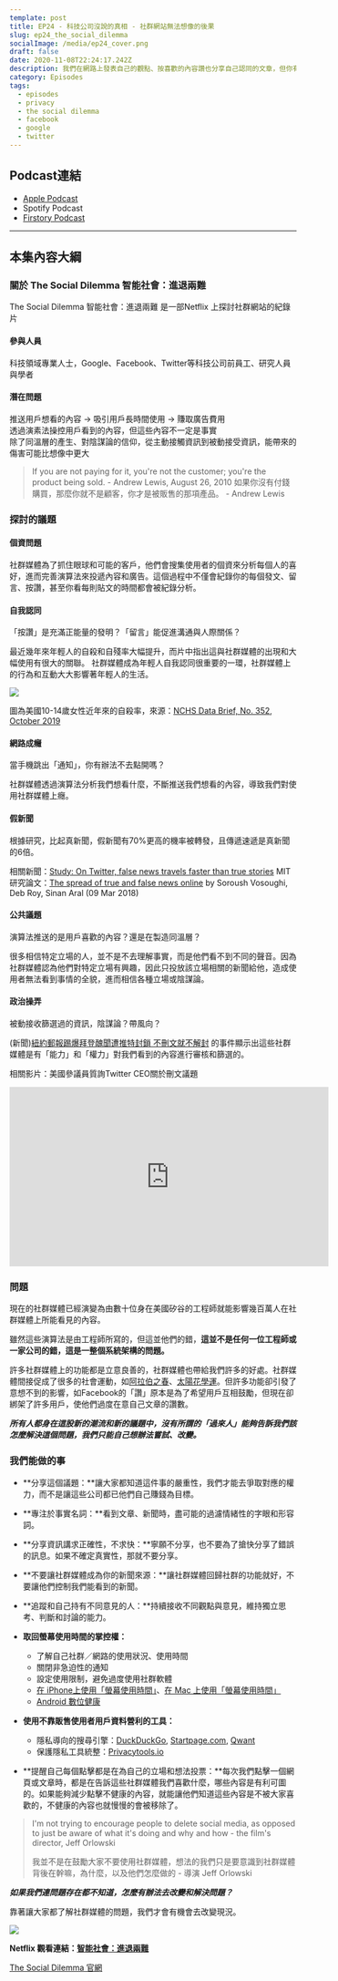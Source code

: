 ```yaml
---
template: post
title: EP24 - 科技公司沒說的真相 - 社群網站無法想像的後果
slug: ep24_the_social_dilemma
socialImage: /media/ep24_cover.png
draft: false
date: 2020-11-08T22:24:17.242Z
description: 我們在網路上發表自己的觀點、按喜歡的內容讚也分享自己認同的文章，但你有沒有想過我們對社群網站的日益依賴可能會造成什麼樣的後果？
category: Episodes
tags:
  - episodes
  - privacy
  - the social dilemma
  - facebook
  - google
  - twitter
---
```

## Podcast連結

* [Apple Podcast](https://podcasts.apple.com/tw/podcast/%E8%B3%87%E5%AE%89%E8%A7%A3%E5%A3%93%E7%B8%AE/id1513276667#episodeGuid=ckh9p4fk8agma0892l42crp5r)
* Spotify Podcast
* [Firstory Podcast](https://open.firstory.me/story/ckh9p4fk8agma0892l42crp5r)

- - -

## 本集內容大綱

### 關於 The Social Dilemma 智能社會：進退兩難

The Social Dilemma 智能社會：進退兩難 是一部Netflix 上探討社群網站的紀錄片

#### 參與人員

科技領域專業人士，Google、Facebook、Twitter等科技公司前員工、研究人員與學者

#### 潛在問題

推送用戶想看的內容 → 吸引用戶長時間使用 → 賺取廣告費用\
透過演素法操控用戶看到的內容，但這些內容不一定是事實\
除了同溫層的產生、對陰謀論的信仰，從主動接觸資訊到被動接受資訊，能帶來的傷害可能比想像中更大  

> If you are not paying for it, you're not the customer; you're the product being sold. - Andrew Lewis, August 26, 2010 如果你沒有付錢購買，那麼你就不是顧客，你才是被販售的那項產品。 - Andrew Lewis

### 探討的議題

#### 個資問題

社群媒體為了抓住眼球和可能的客戶，他們會搜集使用者的個資來分析每個人的喜好，進而完善演算法來投遞內容和廣告。這個過程中不僅會紀錄你的每個發文、留言、按讚，甚至你看每則貼文的時間都會被紀錄分析。

#### 自我認同

「按讚」是充滿正能量的發明？「留言」能促進溝通與人際關係？

最近幾年來年輕人的自殺和自殘率大幅提升，而片中指出這與社群媒體的出現和大幅使用有很大的關聯。 社群媒體成為年輕人自我認同很重要的一環，社群媒體上的行為和互動大大影響著年輕人的生活。

![](/media/socialdilemma_suicide_rate.jpg)

圖為美國10-14歲女性近年來的自殺率，來源：[NCHS Data Brief,  No. 352,  October 2019](https://www.cdc.gov/nchs/data/databriefs/db352-h.pdf) 

#### 網路成癮

當手機跳出「通知」，你有辦法不去點開嗎？

社群媒體透過演算法分析我們想看什麼，不斷推送我們想看的內容，導致我們對使用社群媒體上癮。

#### 假新聞

根據研究，比起真新聞，假新聞有70%更高的機率被轉發，且傳遞速遞是真新聞的6倍。

相關新聞：[Study: On Twitter, false news travels faster than true stories](https://news.mit.edu/2018/study-twitter-false-news-travels-faster-true-stories-0308)  MIT 研究論文：[The spread of true and false news online](https://science.sciencemag.org/content/359/6380/1146) by Soroush Vosoughi, Deb Roy, Sinan Aral (09 Mar 2018)

#### 公共議題

演算法推送的是用戶喜歡的內容？還是在製造同溫層？  

很多相信特定立場的人，並不是不去理解事實，而是他們看不到不同的聲音。因為社群媒體認為他們對特定立場有興趣，因此只投放該立場相關的新聞給他，造成使用者無法看到事情的全貌，進而相信各種立場或陰謀論。

#### 政治操弄

被動接收篩選過的資訊，陰謀論？帶風向？  

(新聞)[紐約郵報踢爆拜登醜聞遭推特封鎖 不刪文就不解封](https://newtalk.tw/news/view/2020-10-19/481301)  的事件顯示出這些社群媒體是有「能力」和「權力」對我們看到的內容進行審核和篩選的。

相關影片：美國參議員質詢Twitter CEO關於刪文議題 

<iframe width="560" height="315" src="https://www.youtube-nocookie.com/embed/dhg4dtuhvNk" frameborder="0" allow="accelerometer; autoplay; clipboard-write; encrypted-media; gyroscope; picture-in-picture" allowfullscreen></iframe>

### 問題

現在的社群媒體已經演變為由數十位身在美國矽谷的工程師就能影響幾百萬人在社群媒體上所能看見的內容。

雖然這些演算法是由工程師所寫的，但這並他們的錯，**這並不是任何一位工程師或一家公司的錯，這是一整個系統架構的問題。**

許多社群媒體上的功能都是立意良善的，社群媒體也帶給我們許多的好處。社群媒體間接促成了很多的社會運動，如[阿拉伯之春](https://zh.wikipedia.org/zh-tw/%E9%98%BF%E6%8B%89%E4%BC%AF%E4%B9%8B%E6%98%A5)、[太陽花學運](https://zh.wikipedia.org/wiki/%E5%A4%AA%E9%99%BD%E8%8A%B1%E5%AD%B8%E9%81%8B)。但許多功能卻引發了意想不到的影響，如Facebook的「讚」原本是為了希望用戶互相鼓勵，但現在卻綁架了許多用戶，使他們過度在意自己文章的讚數。

***所有人都身在這股新的潮流和新的議題中，沒有所謂的「過來人」能夠告訴我們該怎麼解決這個問題，我們只能自己想辦法嘗試、改變。***

### 我們能做的事

* **分享這個議題：**讓大家都知道這件事的嚴重性，我們才能去爭取對應的權力，而不是讓這些公司都已他們自己賺錢為目標。
* **專注於事實名詞：**看到文章、新聞時，盡可能的過濾情緒性的字眼和形容詞。
* **分享資訊講求正確性，不求快：**寧願不分享，也不要為了搶快分享了錯誤的訊息。如果不確定真實性，那就不要分享。
* **不要讓社群媒體成為你的新聞來源：**讓社群媒體回歸社群的功能就好，不要讓他們控制我們能看到的新聞。
* **追蹤和自己持有不同意見的人：**持續接收不同觀點與意見，維持獨立思考、判斷和討論的能力。
* **取回螢幕使用時間的掌控權：**

  * 了解自己社群／網路的使用狀況、使用時間
  * 關閉非急迫性的通知
  * 設定使用限制，避免過度使用社群軟體
  * [在 iPhone上使用「螢幕使用時間」](https://support.apple.com/zh-tw/HT208982)、[在 Mac 上使用「螢幕使用時間」](https://support.apple.com/zh-tw/HT210387)
  * [Android 數位健康](https://www.android.com/intl/zh-TW_tw/digital-wellbeing/) 
* **使用不靠販售使用者用戶資料營利的工具：**

  * 隱私導向的搜尋引擎：[DuckDuckGo](https://duck.com), [Startpage.com](https://startpage.com/), [Qwant](https://www.qwant.com/) 
  * 保護隱私工具統整：[Privacytools.io](https://privacytools.twngo.xyz/)
* **提醒自己每個點擊都是在為自己的立場和想法投票：**每次我們點擊一個網頁或文章時，都是在告訴這些社群媒體我們喜歡什麼，哪些內容是有利可圖的。如果能夠減少點擊不健康的內容，就能讓他們知道這些內容是不被大家喜歡的，不健康的內容也就慢慢的會被移除了。

> I'm not trying to encourage people to delete social media, as opposed to just be aware of what it's doing and why and how - the film's director, Jeff Orlowski
>
> 我並不是在鼓勵大家不要使用社群媒體，想法的我們只是要意識到社群媒體背後在幹嘛，為什麼，以及他們怎麼做的 - 導演 Jeff Orlowski

***如果我們連問題存在都不知道，怎麼有辦法去改變和解決問題？***

靠著讓大家都了解社群媒體的問題，我們才會有機會去改變現況。

![](/media/socialdilemma_netflix.jpg)

**Netflix 觀看連結：[智能社會：進退兩難](https://www.netflix.com/tw/title/81254224)** 

[The Social Dilemma 官網](https://www.thesocialdilemma.com/)
